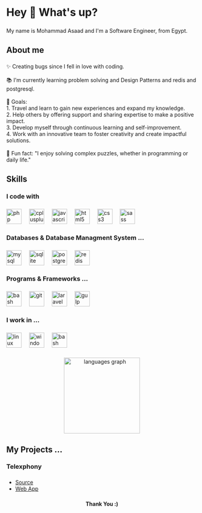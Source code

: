 <h1 align="left">Hey 👋 What's up?</h1>

###

<p align="left">My name is Mohammad Asaad and I'm a Software Engineer, from Egypt.</p>

###

<h2 align="left">About me</h2>

###

<p align="left">✨ Creating bugs since I fell in love with coding.<br><br>📚 I'm currently learning problem solving and  Design Patterns and redis and postgresql.<br><br>🎯 Goals: <br>1. Travel and learn to gain new experiences and expand my knowledge.<br>2. Help others by offering support and sharing expertise to make a positive impact.<br>3. Develop myself through continuous learning and self-improvement.<br>4. Work with an innovative team to foster creativity and create impactful solutions.<br><br>🎲 Fun fact: "I enjoy solving complex puzzles, whether in programming or daily life."</p>

###

<h2 align="left">Skills</h2>

###

<h3 align="left">I code with</h3>

###

<div align="left">
  <img src="https://cdn.jsdelivr.net/gh/devicons/devicon/icons/php/php-original.svg" height="40" alt="php"  />
  <img width="12" />
  <img src="https://cdn.jsdelivr.net/gh/devicons/devicon/icons/cplusplus/cplusplus-original.svg" height="40" alt="cplusplus"  />
  <img width="12" />
  <img src="https://cdn.jsdelivr.net/gh/devicons/devicon/icons/javascript/javascript-original.svg" height="40" alt="javascript"  />
  <img width="12" />
  <img src="https://cdn.jsdelivr.net/gh/devicons/devicon/icons/html5/html5-original.svg" height="40" alt="html5"  />
  <img width="12" />
  <img src="https://cdn.jsdelivr.net/gh/devicons/devicon/icons/css3/css3-original.svg" height="40" alt="css3"  />
  <img width="12" />
  <img src="https://cdn.jsdelivr.net/gh/devicons/devicon/icons/sass/sass-original.svg" height="40" alt="sass"  />
</div>

###

<h3 align="left">Databases & Database Managment System ...</h3>

###

<div align="left">
  <img src="https://cdn.jsdelivr.net/gh/devicons/devicon/icons/mysql/mysql-original.svg" height="40" alt="mysql"  />
  <img width="12" />
  <img src="https://cdn.jsdelivr.net/gh/devicons/devicon/icons/sqlite/sqlite-original.svg" height="40" alt="sqlite"  />
  <img width="12" />
  <img src="https://cdn.jsdelivr.net/gh/devicons/devicon/icons/postgresql/postgresql-original.svg" height="40" alt="postgresql"  />
  <img width="12" />
  <img src="https://cdn.jsdelivr.net/gh/devicons/devicon/icons/redis/redis-original.svg" height="40" alt="redis"  />
</div>

###

<h3 align="left">Programs & Frameworks ...</h3>

###

<div align="left">
  <img src="https://cdn.jsdelivr.net/gh/devicons/devicon/icons/bash/bash-original.svg" height="40" alt="bash"  />
  <img width="12" />
  <img src="https://cdn.jsdelivr.net/gh/devicons/devicon/icons/git/git-original.svg" height="40" alt="git"  />
  <img width="12" />
  <img src="https://cdn.jsdelivr.net/gh/devicons/devicon/icons/laravel/laravel-original.svg" height="40" alt="laravel"  />
  <img width="12" />
  <img src="https://cdn.jsdelivr.net/gh/devicons/devicon/icons/gulp/gulp-plain.svg" height="40" alt="gulp"  />
</div>

###

<h3 align="left">I work in ...</h3>

###

<div align="left">
  <img src="https://cdn.jsdelivr.net/gh/devicons/devicon/icons/linux/linux-original.svg" height="40" alt="linux"  />
  <img width="12" />
  <img src="https://cdn.jsdelivr.net/gh/devicons/devicon/icons/windows8/windows8-original.svg" height="40" alt="windows8"  />
  <img width="12" />
  <img src="https://cdn.jsdelivr.net/gh/devicons/devicon/icons/bash/bash-original.svg" height="40" alt="bash"  />
</div>

###

<div align="center">
  <img src="https://github-readme-stats.vercel.app/api/top-langs?username=moassaad&locale=en&hide_title=true&layout=compact&card_width=320&langs_count=10&theme=graywhite&hide_border=false&order=2" height="200" alt="languages graph"  />
</div>

###

<h2 align="left">My Projects ...</h2>

###

<h3 align="left">Telexphony</h3>

###

- [Source](https://github.com/moassaad/telexphony)
- [Web App](https://telexphony.000.pe)

###
###

<h4 align="center">Thank You :)</h4>

###
